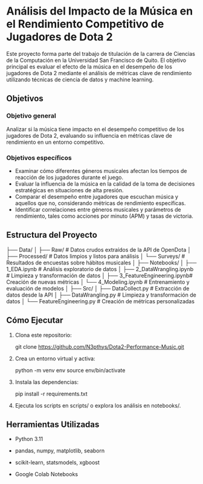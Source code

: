 # Análisis del Impacto de la Música en el Rendimiento Competitivo de Jugadores de Dota 2

Este proyecto forma parte del trabajo de titulación de la carrera de Ciencias de la Computación en la Universidad San Francisco de Quito. El objetivo principal es evaluar el efecto de la música en el desempeño de los jugadores de Dota 2 mediante el análisis de métricas clave de rendimiento utilizando técnicas de ciencia de datos y machine learning.

## Objetivos

### Objetivo general
Analizar si la música tiene impacto en el desempeño competitivo de los jugadores de Dota 2, evaluando su influencia en métricas clave de rendimiento en un entorno competitivo.

### Objetivos específicos
- Examinar cómo diferentes géneros musicales afectan los tiempos de reacción de los jugadores durante el juego.
- Evaluar la influencia de la música en la calidad de la toma de decisiones estratégicas en situaciones de alta presión.
- Comparar el desempeño entre jugadores que escuchan música y aquellos que no, considerando métricas de rendimiento específicas.
- Identificar correlaciones entre géneros musicales y parámetros de rendimiento, tales como acciones por minuto (APM) y tasas de victoria.

## Estructura del Proyecto

├── Data/
│ ├── Raw/ # Datos crudos extraídos de la API de OpenDota
│ ├── Processed/ # Datos limpios y listos para análisis
│ └── Surveys/ # Resultados de encuestas sobre hábitos musicales
│
├── Notebooks/
│ ├── 1_EDA.ipynb # Análisis exploratorio de datos
│ ├── 2_DataWrangling.ipynb # Limpieza y transformación de datos
│ ├── 3_FeatureEngineering.ipynb# Creación de nuevas métricas
│ └── 4_Modeling.ipynb # Entrenamiento y evaluación de modelos
│
├── Src/
│ ├── DataCollect.py # Extracción de datos desde la API
│ ├── DataWrangling.py # Limpieza y transformación de datos
│ └── FeatureEngineering.py # Creación de métricas personalizadas

## Cómo Ejecutar

1. Clona este repositorio:

   git clone https://github.com/N3pthys/Dota2-Performance-Music.git

2. Crea un entorno virtual y activa:

	python -m venv env
	source env/bin/activate 

3. Instala las dependencias:

	pip install -r requirements.txt

4. Ejecuta los scripts en scripts/ o explora los análisis en notebooks/.



## Herramientas Utilizadas

- Python 3.11

- pandas, numpy, matplotlib, seaborn

- scikit-learn, statsmodels, xgboost

- Google Colab Notebooks

